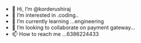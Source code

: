 - 👋 Hi, I’m @korderushiraj
- 👀 I’m interested in .coding..
- 🌱 I’m currently learning ...engineering
- 💞️ I’m looking to collaborate on payment gateway...
- 📫 How to reach me ...6386224433

<!---
korderushiraj/korderushiraj is a ✨ special ✨ repository because its `README.md` (this file) appears on your GitHub profile.
You can click the Preview link to take a look at your changes.
--->
